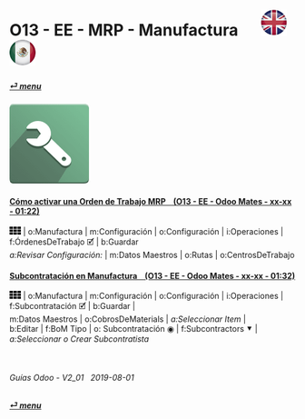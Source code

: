 # O13 - EE - MRP - Manufactura &nbsp;&nbsp;&nbsp;&nbsp; [![en-uk](/doc/img/en-uk_flag_button_small.png)](/en-uk/o13/ee/mrp/en-uk-o13-ee-mrp-mrp-guides.md) [ ![es-mx](/doc/img/es-mx_flag_button_small.png)](/es-mx/o13/ee/mrp/es-mx-o13-ee-mrp-mrp-guides.md)
#### [_&#x23CE; menu_](/es-mx/o13/ee/es-mx-o13-ee-guides-menu.md)  
### ![mrp](/doc/img/mrp.png)

#### [Cómo activar una Orden de Trabajo MRP &nbsp;&nbsp; (O13 - EE - Odoo Mates - xx-xx - 01:22)](https://youtube.com/embed/Xrw-bAZ82xA?autoplay=1&start=0&end=67&rel=0)  
![apps](/doc/img/apps.png) | o:Manufactura | m:Configuración | o:Configuración | i:Operaciones | f:ÓrdenesDeTrabajo &#x1F5F9; | b:Guardar  
_a:Revisar Configuración:_ | m:Datos Maestros | o:Rutas | o:CentrosDeTrabajo  

#### [Subcontratación en Manufactura &nbsp;&nbsp; (O13 - EE - Odoo Mates - xx-xx - 01:32)](https://youtube.com/embed/R7TAnL1h1y8?autoplay=1&start=14&end=72&rel=0)  
![apps](/doc/img/apps.png) | o:Manufactura | m:Configuración | o:Configuración | i:Operaciones | f:Subcontratación &#x1F5F9; | b:Guardar |  
m:Datos Maestros | o:CobrosDeMaterials | _a:Seleccionar Item_  |  
b:Editar | f:BoM Tipo | o: Subcontratación &#x25C9; | f:Subcontractors &#x2BC6; | _a:Seleccionar o Crear Subcontratista_  

<br>
	
###### Guías Odoo - V2_01 &nbsp; 2019-08-01  
**[_&#x23CE; menu_](/es-mx/o13/ee/es-mx-o13-ee-guides-menu.md)**  
